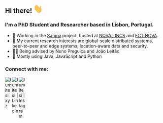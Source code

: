 ## Hi there! <img src="https://raw.githubusercontent.com/lumitesi/lumitesi/main/hello_emoji.gif" width="30px"></h2>

### I'm a PhD Student and Researcher based in Lisbon, Portugal.

- 🏢 Working in the [Samoa][Samoa] project, hosted at [NOVA LINCS][NOVA LINCS] and [FCT NOVA][FCT NOVA].
- 🌱 My current research interests are global-scale distributed systems, peer-to-peer and edge systems, location-aware data and security.
- 👨‍🏫 Being advised by Nuno Preguiça and João Leitão
- 🔧 Mostly using Java, JavaScript and Python

### Connect with me:

[<img align="left" alt="lumitesi.xyz" width="22px" src="https://img.icons8.com/cute-clipart/64/000000/steve-jumping-dino.png" />][website]
[<img align="left" alt="lumitesi | LinkedIn" width="22px" src="https://img.icons8.com/cute-clipart/64/000000/linkedin.png" />][linkedin]
[<img align="left" alt="lumitesi | Instagram" width="22px" src="https://img.icons8.com/cute-clipart/64/000000/instagram-new.png" />][instagram]

[Samoa]: https://asc.di.fct.unl.pt/~nmp/samoa/samoa.html
[NOVA LINCS]: https://nova-lincs.di.fct.unl.pt/
[FCT NOVA]: https://www.fct.unl.pt/
[website]: http://lumitesi.xyz
[linkedin]: https://www.linkedin.com/in/lumitesi/
[instagram]: https://www.instagram.com/lumitesi/
